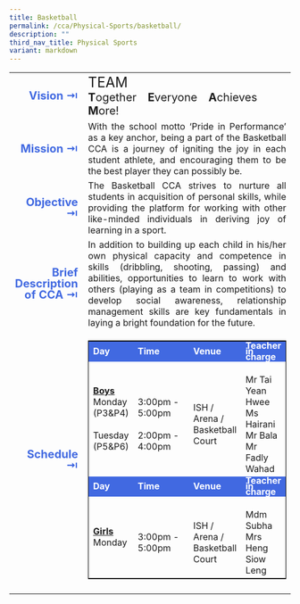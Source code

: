 ```yaml
---
title: Basketball
permalink: /cca/Physical-Sports/basketball/
description: ""
third_nav_title: Physical Sports
variant: markdown
---
```

<table>
	<tbody><tr><td width="70" style="line-height:1; font-weight:bold; font-size: 20px; color:royalblue; border:0px solid black; text-align:right">Vision ⇥</td>
		<td><div style="font-size:25px">TEAM</div>
			<div style="font-size:20px"><b>T</b>ogether <b>E</b>veryone <b>A</b>chieves <b>M</b>ore!</div></td>
	</tr>
	<tr><td style="line-height:1; font-weight:bold; font-size: 20px; color:royalblue; border:0px solid black; text-align:right">Mission ⇥</td>
		<td style="text-align:justify">With the school motto ‘Pride in Performance’ as a key anchor, being a part of the Basketball CCA is a journey of igniting the joy in each student athlete, and encouraging them to be the best player they can possibly be.</td>
	</tr>
	<tr><td style="line-height:1; font-weight:bold; font-size: 20px; color:royalblue; border:0px solid black; text-align:right">Objective ⇥</td>
		<td style="text-align:justify">The Basketball CCA strives to nurture all students in acquisition of personal skills, while providing the platform for working with other like-minded individuals in deriving joy of learning in a sport.</td>
	</tr>
		<tr><td style="line-height:1; font-weight:bold; font-size: 20px; color:royalblue; border:0px solid black; text-align:right">Brief Description of CCA ⇥</td>
		<td style="text-align:justify">In addition to building up each child in his/her own physical capacity and competence in skills (dribbling, shooting, passing) and abilities, opportunities to learn to work with others (playing as a team in competitions) to develop social awareness, relationship management skills are key fundamentals in laying a bright foundation for the future.</td>
	</tr>
	<tr><td style="line-height:1; font-weight:bold; font-size: 20px; color:royalblue; border:0px solid black; text-align:right">Schedule ⇥</td>
		<td>
			<table style="border:1px solid black">
		<tbody>
			<tr style="line-height:10px; font-weight: bold; background-color:royalblue; font-size:16px;color:white"><td>Day</td><td width="100">Time</td><td>Venue</td><td>Teacher in charge</td></tr><tr></tr>
			<tr><td><b><u>Boys</u></b><br>Monday (P3&amp;P4) <br><br>Tuesday (P5&amp;P6)</td><td><br>3:00pm - 5:00pm<br><br>2:00pm - 4:00pm</td><td><br>ISH / Arena / Basketball Court</td><td><br>Mr Tai Yean Hwee<br>Ms Hairani<br>Mr Bala<br>Mr Fadly Wahad<br></td></tr>
			<tr style="line-height:10px; font-weight: bold; background-color:royalblue; font-size:16px;color:white">
				<td>Day</td><td width="100">Time</td><td>Venue</td><td>Teacher in charge</td></tr>
			<tr><td><b><u>Girls</u></b><br>Monday </td><td><br>3:00pm - 5:00pm</td><td><br>ISH / Arena / Basketball Court</td><td><br>Mdm Subha<br>Mrs Heng Siow Leng</td></tr>
		</tbody>
	</table>
		</td>
	</tr>
	<tr><td></td></tr>
</tbody></table>